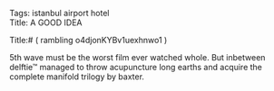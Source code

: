 Tags: istanbul airport hotel  
Title: A GOOD IDEA  
  
Title:# ( rambling o4djonKYBv1uexhnwo1 )  
  
5th wave must be the worst film ever watched whole. But inbetween delftie™ managed to throw acupuncture long earths and acquire the complete manifold trilogy by baxter.  
